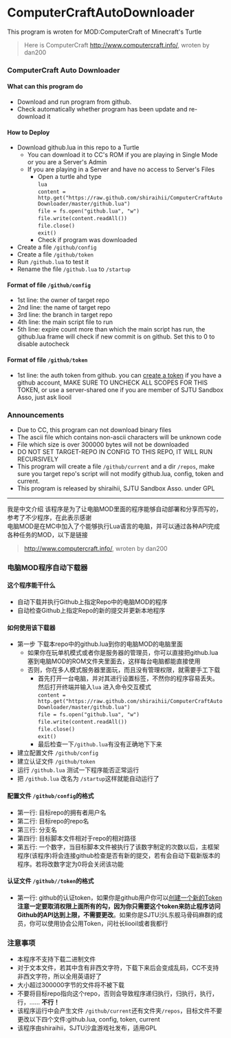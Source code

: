 # ComputerCraftAutoDownloader

This program is wroten for MOD:ComputerCraft of Minecraft's Turtle

>Here is ComputerCraft http://www.computercraft.info/, wroten by dan200

### ComputerCraft Auto Downloader
#### What can this program do
  - Download and run program from github.
  - Check automatically whether program has been update and re-download it

#### How to Deploy
  - Download github.lua in this repo to a Turtle
     - You can download it to CC's ROM if you are playing in Single Mode or you are a Server's Admin
     - If you are playing in a Server and have no access to Server's Files
        - Open a turtle ahd type  
        `lua`  
        `content = http.get("https://raw.github.com/shiraihii/ComputerCraftAutoDownloader/master/github.lua")`  
        `file = fs.open("github.lua", "w")`  
        `file.write(content.readAll())`  
        `file.close()`  
        `exit()`  
        - Check if program was downloaded  
  - Create a file `/github/config`  
  - Create a file `/github/token`  
  - Run `/github.lua` to test it
  - Rename the file `/github.lua` to `/startup`  

#### Format of file `/github/config`
  - 1st line: the owner of target repo
  - 2nd line: the name of target repo
  - 3rd line: the branch in target repo
  - 4th line: the main script file to run
  - 5th line: expire count more than which the main script has run, the github.lua frame will check if new commit is on github. Set this to 0 to disable autocheck

#### Format of file `/github/token`
  - 1st line: the auth token from github. you can [create a token](https://github.com/settings/tokens) if you have a github account, MAKE SURE TO UNCHECK ALL SCOPES FOR THIS TOKEN, or use a server-shared one if you are member of SJTU Sandbox Asso, just ask liooil

### Announcements
  - Due to CC, this program can not download binary files  
  - The ascii file which contains non-ascii characters will be unknown code  
  - File which size is over 300000 bytes will not be downloaded  
  - DO NOT SET TARGET-REPO IN CONFIG TO THIS REPO, IT WILL RUN RECURSIVELY
  - This program will create a file `/github/current` and a dir `/repos`, make sure you target repo's script will not modify github.lua, config, token and current.  
  - This program is released by shiraihii, SJTU Sandbox Asso. under GPL  

--------
我是中文介绍
该程序是为了让电脑MOD里面的程序能够自动部署和分享而写的，参考了不少程序，在此表示感谢  
电脑MOD是在MC中加入了个能够执行Lua语言的电脑，并可以通过各种API完成各种任务的MOD，以下是链接  
> http://www.computercraft.info/, wroten by dan200  

### 电脑MOD程序自动下载器  
#### 这个程序能干什么  
  - 自动下载并执行Github上指定Repo中的电脑MOD的程序  
  - 自动检查Github上指定Repo的新的提交并更新本地程序  

#### 如何使用该下载器  
  - 第一步 下载本repo中的github.lua到你的电脑MOD的电脑里面  
     - 如果你在玩单机模式或者你是服务器的管理员，你可以直接把github.lua塞到电脑MOD的ROM文件夹里面去，这样每台电脑都能直接使用  
     - 否则，你在多人模式服务器里面玩，而且没有管理权限，就需要手工下载  
        - 首先打开一台电脑，并对其进行设置标签，不然你的程序容易丢失。然后打开终端并输入`lua` 进入命令交互模式  
        `content = http.get("https://raw.github.com/shiraihii/ComputerCraftAutoDownloader/master/github.lua")`  
        `file = fs.open("github.lua", "w")`  
        `file.write(content.readAll())`  
        `file.close()`  
        `exit()`  
        - 最后检查一下`/github.lua`有没有正确地下下来  
  - 建立配置文件 `/github/config`  
  - 建立认证文件 `/github/token`  
  - 运行 `/github.lua` 测试一下程序能否正常运行  
  - 把 `/github.lua` 改名为 `/startup`这样就能自动运行了  

#### 配置文件 `/github/config`的格式  
  - 第一行: 目标repo的拥有者用户名  
  - 第二行: 目标repo的repo名  
  - 第三行: 分支名  
  - 第四行: 目标脚本文件相对于repo的相对路径  
  - 第五行: 一个数字，当目标脚本文件被执行了该数字制定的次数以后，主框架程序(该程序)将会连接github检查是否有新的提交，若有会自动下载新版本的程序。若将改数字定为0将会关闭该功能  

#### 认证文件 `/github//token`的格式  
  - 第一行: github的认证token，如果你是github用户你可以[创建一个新的Token](https://github.com/settings/tokens)**注意一定要取消权限上面所有的勾，因为你只需要这个token来防止程序访问Github的API达到上限，不需要更改**。如果你是SJTU沙L东舰马骨码麻群的成员，你可以使用协会公用Token，问社长liooil或者我都行  

### 注意事项
  - 本程序不支持下载二进制文件    
  - 对于文本文件，若其中含有非西文字符，下载下来后会变成乱码，CC不支持非西文字符，所以全用英语好了  
  - 大小超过300000字节的文件将不被下载  
  - 不要将目标repo指向这个repo，否则会导致程序递归执行，归执行，执行，行，...... **不行！**  
  - 该程序运行中会产生文件 `/github/current`还有文件夹`/repos`，目标文件不要更改以下四个文件:github.lua, config, token, current
  - 该程序由shiraihii，SJTU沙盒游戏社发布，适用GPL
